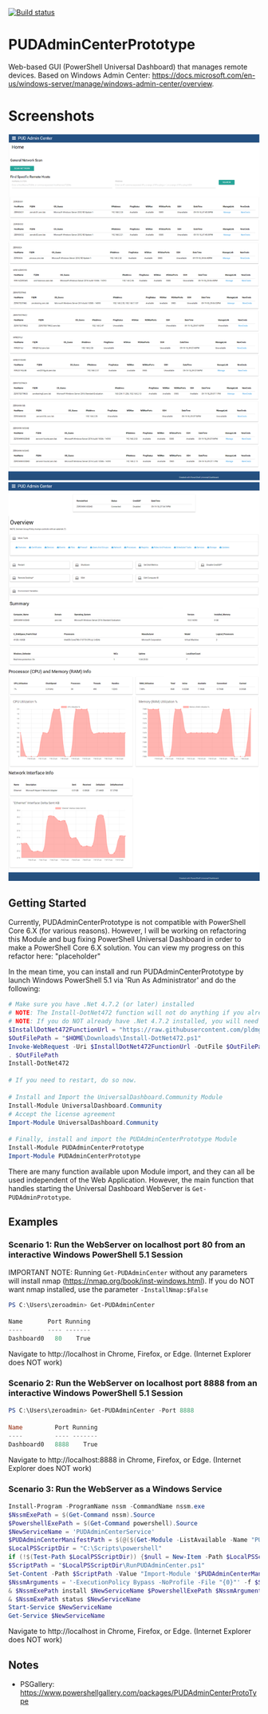 [![Build status](https://ci.appveyor.com/api/projects/status/github/pldmgg/=master&svg=true)](https://ci.appveyor.com/project/pldmgg/PUDAdminCenterPrototype/branch/master)


# PUDAdminCenterPrototype
Web-based GUI (PowerShell Universal Dashboard) that manages remote devices. Based on Windows Admin Center: https://docs.microsoft.com/en-us/windows-server/manage/windows-admin-center/overview.

# Screenshots

![Home](/Media/Home.png)
![Overview](/Media/Overview.png)

## Getting Started

Currently, PUDAdminCenterPrototype is not compatible with PowerShell Core 6.X (for various reasons). However, I will be working on refactoring this Module and bug fixing PowerShell Universal Dashboard in order to make a PowerShell Core 6.X solution. You can view my progress on this refactor here: "placeholder"

In the mean time, you can install and run PUDAdminCenterPrototype by launch Windows PowerShell 5.1 via 'Run As Administrator' and do the following:

```powershell
# Make sure you have .Net 4.7.2 (or later) installed
# NOTE: The Install-DotNet472 function will not do anything if you already have .Net 4.7.2 installed.
# NOTE: If you do NOT already have .Net 4.7.2 installed, you will need to restart computer post-install!
$InstallDotNet472FunctionUrl = "https://raw.githubusercontent.com/pldmgg/misc-powershell/master/MyFunctions/Install-DotNet472.ps1"
$OutFilePath = "$HOME\Downloads\Install-DotNet472.ps1"
Invoke-WebRequest -Uri $InstallDotNet472FunctionUrl -OutFile $OutFilePath
. $OutFilePath
Install-DotNet472

# If you need to restart, do so now.

# Install and Import the UniversalDashboard.Community Module
Install-Module UniversalDashboard.Community
# Accept the license agreement
Import-Module UniversalDashboard.Community

# Finally, install and import the PUDAdminCenterPrototype Module
Install-Module PUDAdminCenterPrototype
Import-Module PUDAdminCenterPrototype
```

There are many function available upon Module import, and they can all be used independent of the Web Application. However, the main
function that handles starting the Universal Dashboard WebServer is `Get-PUDAdminPrototype`.

## Examples

### Scenario 1: Run the WebServer on localhost port 80 from an interactive Windows PowerShell 5.1 Session

IMPORTANT NOTE: Running `Get-PUDAdminCenter` without any parameters will install nmap (https://nmap.org/book/inst-windows.html). If you do NOT want nmap installed, use the parameter `-InstallNmap:$False`

```powershell
PS C:\Users\zeroadmin> Get-PUDAdminCenter

Name       Port Running
----       ---- -------
Dashboard0   80    True
```

Navigate to http://localhost in Chrome, Firefox, or Edge. (Internet Explorer does NOT work)

### Scenario 2: Run the WebServer on localhost port 8888 from an interactive Windows PowerShell 5.1 Session

```powershell
PS C:\Users\zeroadmin> Get-PUDAdminCenter -Port 8888

Name         Port Running
----         ---- -------
Dashboard0   8888    True
```

Navigate to http://localhost:8888 in Chrome, Firefox, or Edge. (Internet Explorer does NOT work)

### Scenario 3: Run the WebServer as a Windows Service

```powershell
Install-Program -ProgramName nssm -CommandName nssm.exe
$NssmExePath = $(Get-Command nssm).Source
$PowershellExePath = $(Get-Command powershell).Source
$NewServiceName = 'PUDAdminCenterService'
$PUDAdminCenterManifestPath = $(@($(Get-Module -ListAvailable -Name "PUDAdminCenterPrototype")) | Sort-Object -Property Version)[-1].Path
$LocalPSScriptDir = "C:\Scripts\powershell"
if (!$(Test-Path $LocalPSScriptDir)) {$null = New-Item -Path $LocalPSScriptDir -ItemType Directory -Force}
$ScriptPath = "$LocalPSScriptDir\RunPUDAdminCenter.ps1"
Set-Content -Path $ScriptPath -Value "Import-Module '$PUDAdminCenterManifestPath'; Get-PUDAdminCenter"
$NssmArguments = '-ExecutionPolicy Bypass -NoProfile -File "{0}"' -f $ScriptPath
& $NssmExePath install $NewServiceName $PowershellExePath $NssmArguments
& $NssmExePath status $NewServiceName
Start-Service $NewServiceName
Get-Service $NewServiceName
```

Navigate to http://localhost in Chrome, Firefox, or Edge. (Internet Explorer does NOT work)

## Notes

* PSGallery: https://www.powershellgallery.com/packages/PUDAdminCenterProtoType
